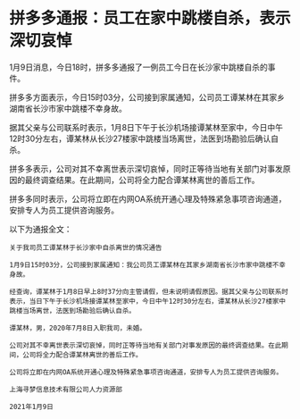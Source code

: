 # 拼多多通报：员工在家中跳楼自杀，表示深切哀悼

1月9日消息，今日18时，拼多多通报了一例员工今日在长沙家中跳楼自杀的事件。

拼多多方面表示，今日15时03分，公司接到家属通知，公司员工谭某林在其家乡湖南省长沙市家中跳楼不幸身故。

据其父亲与公司联系时表示，1月8日下午于长沙机场接谭某林至家中，今日中午12时30分左右，谭某林从长沙27楼家中跳楼当场离世，法医到场勘验后确认自杀。

拼多多表示，公司对其不幸离世表示深切哀悼，同时正等待当地有关部门对事发原因的最终调查结果。在此期间，公司将全力配合谭某林离世的善后工作。

拼多多同时表示，公司将立即在内网OA系统开通心理及特殊紧急事项咨询通道，安排专人为员工提供咨询服务。

以下为通报全文：

~~~~
关于我司员工谭某林于长沙家中自杀离世的情况通告

1月9日15时03分，公司接到家属通知：我公司员工谭某林在其家乡湖南省长沙市家中跳楼不幸身故。

经查询，谭某林于1月8日早上8时37分向主管请假，但未说明请假原因。据其父亲与公司联系时表示，当日下午于长沙机场接谭某林至家中，今日中午12时30分左右，谭某林从长沙27楼家中跳楼当场离世，法医到场勘验后确认自杀。

谭某林，男，2020年7月8日入职我司，未婚。

公司对其不幸离世表示深切哀悼，同时正等待当地有关部门对事发原因的最终调查结果。在此期间，公司将全力配合谭某林离世的善后工作。

公司将立即在内网OA系统开通心理及特殊紧急事项咨询通道，安排专人为员工提供咨询服务。

上海寻梦信息技术有限公司人力资源部

2021年1月9日
~~~~